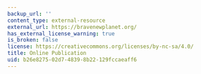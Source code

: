 ```yaml
---
backup_url: ''
content_type: external-resource
external_url: https://bravenewplanet.org/
has_external_license_warning: true
is_broken: false
license: https://creativecommons.org/licenses/by-nc-sa/4.0/
title: Online Publication
uid: b26e8275-02d7-4839-8b22-129fccaeaff6
---
```

